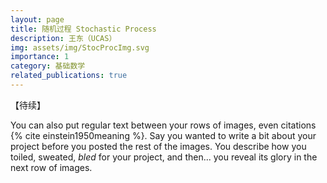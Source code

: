 ```yaml
---
layout: page
title: 随机过程 Stochastic Process
description: 王东（UCAS）
img: assets/img/StocProcImg.svg
importance: 1
category: 基础数学
related_publications: true
---
```


【待续】

You can also put regular text between your rows of images, even citations {% cite einstein1950meaning %}.
Say you wanted to write a bit about your project before you posted the rest of the images.
You describe how you toiled, sweated, _bled_ for your project, and then... you reveal its glory in the next row of images.
